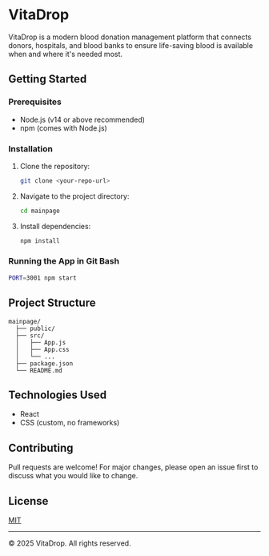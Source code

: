 # VitaDrop

VitaDrop is a modern blood donation management platform that connects donors, hospitals, and blood banks to ensure life-saving blood is available when and where it's needed most.

## Getting Started

### Prerequisites
- Node.js (v14 or above recommended)
- npm (comes with Node.js)

### Installation
1. Clone the repository:
	```sh
	git clone <your-repo-url>
	```
2. Navigate to the project directory:
	```sh
	cd mainpage
	```
3. Install dependencies:
	```sh
	npm install
	```

### Running the App in Git Bash
```sh
PORT=3001 npm start
```

## Project Structure
```
mainpage/
  ├── public/
  ├── src/
  │   ├── App.js
  │   ├── App.css
  │   └── ...
  ├── package.json
  └── README.md
```

## Technologies Used
- React
- CSS (custom, no frameworks)

## Contributing
Pull requests are welcome! For major changes, please open an issue first to discuss what you would like to change.

## License
[MIT](LICENSE)

---
© 2025 VitaDrop. All rights reserved.
